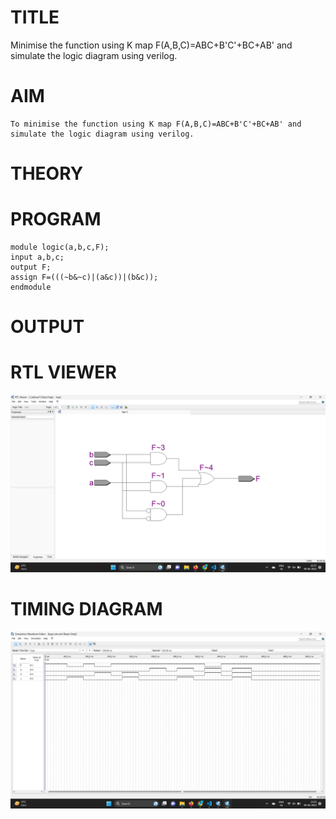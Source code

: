 # TITLE
Minimise the function using K map F(A,B,C)=ABC+B'C'+BC+AB' and simulate the logic diagram using verilog.

# AIM
    To minimise the function using K map F(A,B,C)=ABC+B'C'+BC+AB' and simulate the logic diagram using verilog.
# THEORY

# PROGRAM

```
module logic(a,b,c,F);
input a,b,c;
output F;
assign F=(((~b&~c)|(a&c))|(b&c));
endmodule
```

# OUTPUT
# RTL VIEWER
![Simulation-project--Digital-Electronics](simu1.png)

# TIMING DIAGRAM
![Simulation-project--Digital-Electronics](simu2.png)
